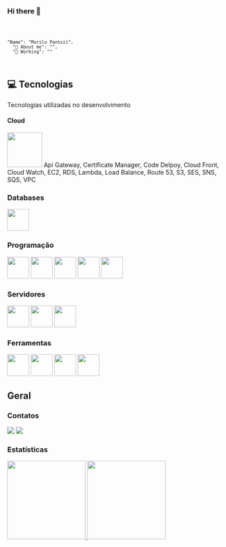 ### Hi there 👋

<code>

    "Name": "Murilo Panhzzi",
      "🚀 About me": "",
      "🏢 Working": ""
          
</code>

<!--
**murilopz/murilopz** is a ✨ _special_ ✨ repository because its `README.md` (this file) appears on your GitHub profile.

Here are some ideas to get you started:

- 🔭 I’m currently working on ...
- 🌱 I’m currently learning ...
- 👯 I’m looking to collaborate on ...
- 🤔 I’m looking for help with ...
- 💬 Ask me about ...
- 📫 How to reach me: ...
- 😄 Pronouns: ...
- ⚡ Fun fact: ...
-->

## :computer: Tecnologias

Tecnologias utilizadas no desenvolvimento

#### Cloud

<img src="https://cdn.jsdelivr.net/gh/devicons/devicon/icons/amazonwebservices/amazonwebservices-original-wordmark.svg" width="80" height="80"/>
Api Gateway, Certificate Manager, Code Delpoy, Cloud Front, Cloud Watch, EC2, RDS, Lambda, Load Balance, Route 53, S3, SES, SNS, SQS, VPC

### Databases

<img src="https://cdn.jsdelivr.net/gh/devicons/devicon/icons/mysql/mysql-original.svg" width="50" height="50" />

### Programação

<img src="https://cdn.jsdelivr.net/gh/devicons/devicon/icons/html5/html5-original-wordmark.svg" width="50" height="50" /> <img src="https://cdn.jsdelivr.net/gh/devicons/devicon/icons/css3/css3-original-wordmark.svg" width="50" height="50" /> <img src="https://cdn.jsdelivr.net/gh/devicons/devicon/icons/php/php-plain.svg" width="50" height="50" /> <img src="https://cdn.jsdelivr.net/gh/devicons/devicon/icons/javascript/javascript-original.svg" width="50" height="50"/> <img src="https://cdn.jsdelivr.net/gh/devicons/devicon/icons/bootstrap/bootstrap-original.svg" width="50" height="50"/>

### Servidores

<img src="https://cdn.jsdelivr.net/gh/devicons/devicon/icons/linux/linux-original.svg" width="50" height="50" /> <img src="https://cdn.jsdelivr.net/gh/devicons/devicon/icons/debian/debian-original.svg" width="50" height="50" /> <img src="https://cdn.jsdelivr.net/gh/devicons/devicon/icons/apache/apache-original.svg" width="50" height="50" />

### Ferramentas

<img src="https://cdn.jsdelivr.net/gh/devicons/devicon/icons/chrome/chrome-original.svg" width="50" height="50"/> <img src="https://cdn.jsdelivr.net/gh/devicons/devicon/icons/git/git-plain.svg" width="50" height="50"/> <img src="https://cdn.jsdelivr.net/gh/devicons/devicon/icons/github/github-original.svg" width="50" height="50"/> <img src="https://cdn.jsdelivr.net/gh/devicons/devicon/icons/vscode/vscode-original.svg" width="50" height="50"/>

## Geral

### Contatos

<a href = "mailto:murilopz@gmail.com"><img src="https://img.shields.io/badge/Gmail-D14836?style=for-the-badge&logo=gmail&logoColor=white" target="_blank"></a> <a href="https://instagram.com/murilopzi" target="_blank"><img src="https://img.shields.io/badge/-Instagram-%23E4405F?style=for-the-badge&logo=instagram&logoColor=white" target="_blank"></a>

### Estatísticas

<div>
<a href="https://github.com/seu-usuário-aqui">
<img height="180em" src="https://github-readme-stats.vercel.app/api/top-langs/?username=murilopz&layout=compact&langs_count=7&theme=dracula"/>
<img height="180em" src="https://github-readme-stats.vercel.app/api?username=murilopz&show_icons=true&theme=dracula&include_all_commits=true&count_private=true"/>
</div>
  
